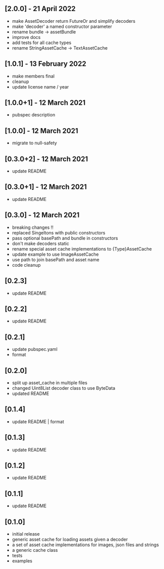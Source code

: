 ## [2.0.0] - 21 April 2022
- make AssetDecoder return FutureOr and simplify decoders
- make 'decoder' a named constructor parameter
- rename bundle -> assetBundle
- improve docs
- add tests for all cache types
- rename StringAssetCache -> TextAssetCache

## [1.0.1] - 13 February 2022
- make members final 
- cleanup 
- update license name / year

## [1.0.0+1] - 12 March 2021
- pubspec description

## [1.0.0] - 12 March 2021
- migrate to null-safety

## [0.3.0+2] - 12 March 2021
- update README

## [0.3.0+1] - 12 March 2021
- update README

## [0.3.0] - 12 March 2021
- breaking changes !!
- replaced Singeltons with public constructors
- pass optional basePath and bundle in constructors
- don't make decoders static
- rename special asset cache implementations to {Type}AssetCache
- update example to use ImageAssetCache
- use path to join basePath and asset name
- code cleanup

## [0.2.3]
- update README

## [0.2.2]
- update README

## [0.2.1]
- update pubspec.yaml
- format

## [0.2.0]
- split up asset_cache in multiple files
- changed Uint8List decoder class to use ByteData
- updated README

## [0.1.4]
- update README | format

## [0.1.3]
- update README

## [0.1.2]
- update README

## [0.1.1]
- update README

## [0.1.0]
- initial release
- generic asset cache for loading assets given a decoder
- a set of asset cache implementations for images, json files and strings
- a generic cache class
- tests
- examples
